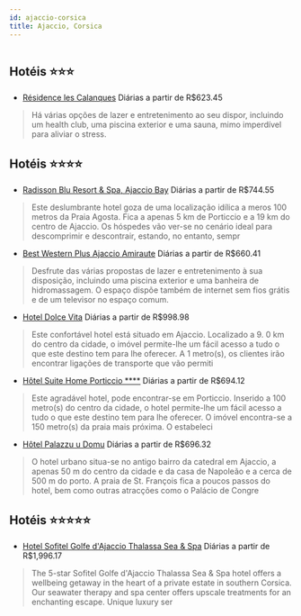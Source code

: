 ```yaml
---
id: ajaccio-corsica
title: Ajaccio, Corsica
---
```


<center><img src="http://photos.hotelbeds.com/giata/17/175815/175815a_hb_a_003.jpg" alt="" /></center>


## Hotéis ⭐️⭐️⭐️

-    [Résidence les Calanques](https://www.hurb.com/aud/https://www.hurb.com/hoteis/ajaccio/residence-les-calanques-JNP-JP001944?cmp=18055) Diárias a partir de R$623.45
   > Há várias opções de lazer e entretenimento ao seu dispor, incluindo um health club, uma piscina exterior e uma sauna, mimo imperdível para aliviar o stress.

## Hotéis ⭐️⭐️⭐️⭐️

-    [Radisson Blu Resort & Spa, Ajaccio Bay](https://www.hurb.com/aud/https://www.hurb.com/hoteis/ajaccio/radisson-blu-resort-spa-ajaccio-bay-JNP-JP408769?cmp=18055) Diárias a partir de R$744.55
   > Este deslumbrante hotel goza de uma localização idílica a meros 100 metros da Praia Agosta. Fica a apenas 5 km de Porticcio e a 19 km do centro de Ajaccio. Os hóspedes vão ver-se no cenário ideal para descomprimir e descontrair, estando, no entanto, sempr
-    [Best Western Plus Ajaccio Amiraute](https://www.hurb.com/aud/https://www.hurb.com/hoteis/ajaccio/best-western-plus-ajaccio-amiraute-JNP-JP001953?cmp=18055) Diárias a partir de R$660.41
   > Desfrute das várias propostas de lazer e entretenimento à sua disposição, incluindo  uma piscina exterior e uma banheira de hidromassagem. O espaço dispõe também de internet sem fios grátis e de um televisor no espaço comum.
-    [Hotel Dolce Vita](https://www.hurb.com/aud/https://www.hurb.com/hoteis/ajaccio/hotel-dolce-vita-JNP-JP065430?cmp=18055) Diárias a partir de R$998.98
   > Este confortável hotel está situado em Ajaccio. Localizado a 9. 0 km do centro da cidade, o imóvel permite-lhe um fácil acesso a tudo o que este destino tem para lhe oferecer. A 1 metro(s), os clientes irão encontrar ligações de transporte que vão permiti
-    [Hôtel Suite Home Porticcio ****](https://www.hurb.com/aud/https://www.hurb.com/hoteis/ajaccio/hotel-suite-home-porticcio-JNP-JP760446?cmp=18055) Diárias a partir de R$694.12
   > Este agradável hotel, pode encontrar-se em Porticcio. Inserido a 100 metro(s) do centro da cidade, o hotel permite-lhe um fácil acesso a tudo o que este destino tem para lhe oferecer. O imóvel encontra-se a 150 metro(s) da praia mais próxima. O estabeleci
-    [Hôtel Palazzu u Domu](https://www.hurb.com/aud/https://www.hurb.com/hoteis/ajaccio/hotel-palazzu-u-domu-JNP-JP980782?cmp=18055) Diárias a partir de R$696.32
   > O hotel urbano situa-se no antigo bairro da catedral em Ajaccio, a apenas 50 m do centro da cidade e da casa de Napoleão e a cerca de 500 m do porto. A praia de St. François fica a poucos passos do hotel, bem como outras atracções como o Palácio de Congre

## Hotéis ⭐️⭐️⭐️⭐️⭐️

-    [Hotel Sofitel Golfe d'Ajaccio Thalassa Sea & Spa](https://www.hurb.com/aud/https://www.hurb.com/hoteis/ajaccio/hotel-sofitel-golfe-d-ajaccio-thalassa-sea-spa-JNP-JP057937?cmp=18055) Diárias a partir de R$1,996.17
   > The 5-star Sofitel Golfe d&apos;Ajaccio Thalassa Sea &amp; Spa hotel offers a wellbeing getaway in the heart of a private estate in southern Corsica. Our seawater therapy and spa center offers upscale treatments for an enchanting escape. Unique luxury ser
